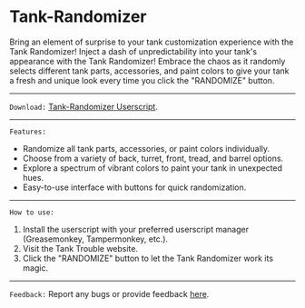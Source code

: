 # Tank-Randomizer
Bring an element of surprise to your tank customization experience with the Tank Randomizer! Inject a dash of unpredictability into your tank's appearance with the Tank Randomizer! Embrace the chaos as it randomly selects different tank parts, accessories, and paint colors to give your tank a fresh and unique look every time you click the "RANDOMIZE" button.
****
`Download:`
[Tank-Randomizer Userscript](https://greasyfork.org/en/scripts/482239-tank-randomizer).
****
`Features:`
- Randomize all tank parts, accessories, or paint colors individually.
- Choose from a variety of back, turret, front, tread, and barrel options.
- Explore a spectrum of vibrant colors to paint your tank in unexpected hues.
- Easy-to-use interface with buttons for quick randomization.
****
`How to use:`
1. Install the userscript with your preferred userscript manager (Greasemonkey, Tampermonkey, etc.).
2. Visit the Tank Trouble website.
3. Click the "RANDOMIZE" button to let the Tank Randomizer work its magic.
****
`Feedback:`
Report any bugs or provide feedback [here](Forumlinkhere).
